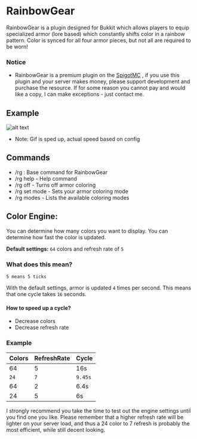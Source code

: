 # RainbowGear

RainbowGear is a plugin designed for Bukkit which allows players to equip specialized armor (lore based) which constantly shifts color in a rainbow pattern. Color is synced for all four armor pieces, but not all are required to be worn! 

### Notice
- RainbowGear is a premium plugin on the [SpigotMC](http://www.spigotmc.org/resources/) , if you use this plugin and your server makes money, please support development and purchase the resource. If for some reason you cannot pay and would like a copy, I can make exceptions - just contact me.  

## Example
![alt text](http://nick.porillo.net/images/rg.gif "Example")
- Note: Gif is sped up, actual speed based on config

## Commands
- /rg : Base command for RainbowGear
- /rg help - Help command
- /rg off - Turns off armor coloring
- /rg set mode - Sets your armor coloring mode 
- /rg modes - Lists the available coloring modes

## Color Engine: 

You can determine how many colors you want to display. 
You can determine how fast the color is updated.

**Default settings:** `64` colors and refresh rate of `5`

### What does this mean? 
`5 means 5 ticks`

With the default settings, armor is updated `4` times per second. 
This means that one cycle takes `16` seconds. 

#### How to speed up a cycle?
- Decrease colors
- Decrease refresh rate 

### Example
Colors | RefreshRate | Cycle | 
--- | --- | ---
64 | 5 | 16s 
`24` | `7` | `9.45s`
64 | 2 | 6.4s 
24 | 5 | 6s

I strongly recommend you take the time to test out the engine settings until you find one you like. Please remember that a higher refresh rate will be lighter on your server load, and thus a 24 color to 7 refresh is probably the most efficient, while still decent looking. 
 


